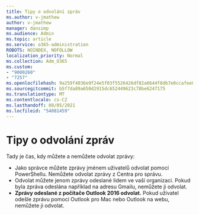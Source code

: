 ```yaml
---
title: Tipy o odvolání zpráv
ms.author: v-jmathew
author: v-jmathew
manager: dansimp
ms.audience: Admin
ms.topic: article
ms.service: o365-administration
ROBOTS: NOINDEX, NOFOLLOW
localization_priority: Normal
ms.collection: Adm_O365
ms.custom:
- "9000260"
- "7257"
ms.openlocfilehash: 9a259f4036e9f24e5f03f5526426df82a6644f8db7e0ccafee8aaa37dcd0f552
ms.sourcegitcommit: b5f7da89a650d2915dc652449623c78be6247175
ms.translationtype: MT
ms.contentlocale: cs-CZ
ms.lasthandoff: 08/05/2021
ms.locfileid: "54081459"
---
```

# <a name="tips-about-recalling-messages"></a>Tipy o odvolání zpráv

Tady je čas, kdy můžete a nemůžete odvolat zprávy:

* Jako správce můžete zprávy jménem uživatelů odvolat pomocí PowerShellu. Nemůžete odvolat zprávy z Centra pro správu.
* Odvolat můžete jenom zprávy odeslané lidem ve vaší organizaci. Pokud byla zpráva odeslána například na adresu Gmailu, nemůžete ji odvolat.
* **Zprávy odeslané z počítače Outlook 2016 odvolat.** Pokud uživatel odešle zprávu pomocí Outlook pro Mac nebo Outlook na webu, nemůžete ji odvolat.
